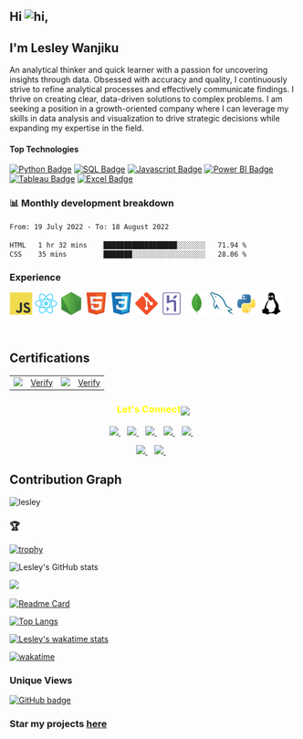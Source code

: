 ## Hi <img src="https://user-images.githubusercontent.com/1303154/88677602-1635ba80-d120-11ea-84d8-d263ba5fc3c0.gif" height="24px" width="24px" alt="hi">, 


## I'm Lesley Wanjiku

An analytical thinker and quick learner with a passion for uncovering insights through data. Obsessed with accuracy and quality, I continuously strive to refine analytical processes and effectively communicate findings. I thrive on creating clear, data-driven solutions to complex problems. I am seeking a position in a growth-oriented company where I can leverage my skills in data analysis and visualization to drive strategic decisions while expanding my expertise in the field.


#### Top Technologies

[![Python Badge](https://img.shields.io/badge/-Python-3776AB?style=for-the-badge&labelColor=black&logo=python&logoColor=3776AB)](#) 
[![SQL Badge](https://img.shields.io/badge/-SQL-4479A1?style=for-the-badge&labelColor=black&logo=postgresql&logoColor=4479A1)](#) 
[![Javascript Badge](https://img.shields.io/badge/-Javascript-F0DB4F?style=for-the-badge&labelColor=black&logo=javascript&logoColor=F0DB4F)](#)
[![Power BI Badge](https://img.shields.io/badge/-PowerBI-F2C811?style=for-the-badge&labelColor=black&logo=powerbi&logoColor=F2C811)](#) 
[![Tableau Badge](https://img.shields.io/badge/-Tableau-E97627?style=for-the-badge&labelColor=black&logo=tableau&logoColor=E97627)](#)
[![Excel Badge](https://img.shields.io/badge/-Excel-217346?style=for-the-badge&labelColor=black&logo=microsoft-excel&logoColor=217346)](#)


### 📊 Monthly development breakdown

<!--START_SECTION:waka-->

```text
From: 19 July 2022 - To: 18 August 2022

HTML   1 hr 32 mins    ██████████████████░░░░░░░   71.94 %
CSS    35 mins         ███████░░░░░░░░░░░░░░░░░░   28.06 %
```

<!--END_SECTION:waka-->

### Experience

<p align="left">
  <!-- <img src="https://raw.githubusercontent.com/devicons/devicon/master/icons/typescript/typescript-original.svg" alt="TypeScript" width="40" height="40" /> -->
  <img src="https://raw.githubusercontent.com/devicons/devicon/master/icons/javascript/javascript-original.svg" alt="JavaScript" width="40" height="40" />
  <img src="https://raw.githubusercontent.com/devicons/devicon/master/icons/react/react-original.svg" alt="React" width="40" height="40" />
  <img src="https://raw.githubusercontent.com/devicons/devicon/master/icons/nodejs/nodejs-original.svg" alt="NodeJS" width="40" height="40" />
  <img src="https://raw.githubusercontent.com/devicons/devicon/master/icons/html5/html5-original.svg" alt="HTML5" width="40" height="40" />
  <img src="https://raw.githubusercontent.com/devicons/devicon/master/icons/css3/css3-original.svg" alt="CSS" width="40" height="40" />
  <!-- <img src="https://raw.githubusercontent.com/devicons/devicon/master/icons/docker/docker-original.svg" alt="Docker" width="40" height="40" /> -->
  <img src="https://raw.githubusercontent.com/devicons/devicon/master/icons/git/git-original.svg" alt="Git" width="40" height="40" />
  <img src="https://raw.githubusercontent.com/devicons/devicon/master/icons/heroku/heroku-original.svg" alt="Heroku" width="40" height="40" />
<!-- <img src="https://raw.githubusercontent.com/devicons/devicon/master/icons/jquery/jquery-original.svg" alt="JQuery" width="40" height="40" /> -->
  <img src="https://raw.githubusercontent.com/devicons/devicon/master/icons/mongodb/mongodb-original.svg" alt="MongoDB" width="40" height="40" />
  <img src="https://raw.githubusercontent.com/devicons/devicon/master/icons/mysql/mysql-original.svg" alt="MySQL" width="40" height="40" />
  <!-- <img src="https://raw.githubusercontent.com/github/explore/80688e429a7d4ef2fca1e82350fe8e3517d3494d/topics/postgresql/postgresql.png"  alt="PostgreSQL" width="40" /> -->
  <img src="https://raw.githubusercontent.com/devicons/devicon/master/icons/python/python-original.svg" alt="Python" width="40" height="40" />
  <img src="https://raw.githubusercontent.com/devicons/devicon/master/icons/linux/linux-plain.svg" alt="Linux" width="40" height="40" />
</p>


<br />

  <h2>Certifications</h2>  
<table>
  <tbody>
    <tr>
      <td>
        <a href="https://www.hackerrank.com/certificates/229ef084f60a">
          <img
            width="300px"
            src="assets/certificates/hackerrank js basic.png"
          />
        </a>
      </td>
      <td>
        <a href="https://www.hackerrank.com/certificates/229ef084f60a"
          >Verify</a
        >
      </td>
      <td>
        <a href="https://www.hackerrank.com/certificates/12d1fbc424ce">
          <img
            src="assets/certificates/Hackerrankproblemsolving.png"
            width="300px"
          />
        </a>
      </td>
      <td>
        <a href="https://www.hackerrank.com/certificates/12d1fbc424ce"
          >Verify</a
        >
      </td>
    </tr>
    
  </tbody>
</table>
</details>
</h2>

<h3 align="center" style="color:yellow;margin-bottom: 20px;" >Let's Connect<img src="https://github.com/hariketsheth/hariketsheth/blob/main/img/handshake.gif" height="32px" style="margin-bottom: -5px;"  > </h3>  
<p align='center'>
  <a href="https://www.linkedin.com/in/lesley-wanjiku/">
    <img src="https://img.shields.io/badge/linkedin-%230077B5.svg?&style=for-the-badge&logo=linkedin&logoColor=white" />
  </a>&nbsp;&nbsp;
  <a href="https://instagram.com/lk_wanjiku">
    <img src="https://img.shields.io/badge/instagram-%23E4405F.svg?&style=for-the-badge&logo=instagram&logoColor=white" />        
  </a>&nbsp;&nbsp;
 <a href="https://wa.me/+254742820251">
  <img src="https://img.shields.io/badge/WhatsApp-25D366?style=for-the-badge&logo=whatsapp&logoColor=white" />
 </a>&nbsp;&nbsp;
 <a href="mailto:lesley.kamamo@gmail.com">
  <img src="https://img.shields.io/badge/Gmail-D14836?style=for-the-badge&logo=gmail&logoColor=white" />
 </a>&nbsp;&nbsp;
  <a href="https://t.me/wshiku">
  <img src="https://img.shields.io/badge/Telegram-2CA5E0?style=for-the-badge&logo=telegram&logoColor=white" />
 </a> &nbsp;&nbsp;
</p>

<p align='center'>
  <a href="https://twitter.com/lesley_wanjiku">
    <img src="https://img.shields.io/badge/Twitter-1DA1F2?style=for-the-badge&logo=twitter&logoColor=white" />
  </a>&nbsp;&nbsp;
  <a href="https://github.com/Lesley-w19">
    <img src="https://img.shields.io/badge/GitHub-100000?style=for-the-badge&logo=github&logoColor=white" />        
  </a>&nbsp;&nbsp;
 <!-- <a href="https://www.reddit.com/user/Lesley-w19">
  <img src="	https://img.shields.io/badge/Reddit-FF4500?style=for-the-badge&logo=reddit&logoColor=white" />
 </a>&nbsp;&nbsp;
 <a href="https://www.youtube.com/channel/UCgHKQfyNh8thOZtS4kfQG-A">
  <img src="https://img.shields.io/badge/YouTube-FF0000?style=for-the-badge&logo=youtube&logoColor=white" />
 </a>&nbsp;&nbsp; -->
</p>

<!-- <h1> Skills</h1>

![Git](https://img.shields.io/badge/git-%23F05033.svg?style=for-the-badge&logo=git&logoColor=white)
![GitHub](https://img.shields.io/badge/github-%23121011.svg?style=for-the-badge&logo=github&logoColor=white)
![Debian](https://img.shields.io/badge/Debian-D70A53?style=for-the-badge&logo=debian&logoColor=white)
![Ubuntu](https://img.shields.io/badge/Ubuntu-E95420?style=for-the-badge&logo=ubuntu&logoColor=white)

![JavaScript](https://img.shields.io/badge/javascript-%23323330.svg?style=for-the-badge&logo=javascript&logoColor=%23F7DF1E)
![React](https://img.shields.io/badge/react-%2320232a.svg?style=for-the-badge&logo=react&logoColor=%2361DAFB)
![Node](https://img.shields.io/badge/Node.js-339933?style=for-the-badge&logo=nodedotjs&logoColor=white)
![Gatsby](https://img.shields.io/badge/Gatsby-%23663399.svg?style=for-the-badge&logo=gatsby&logoColor=white)

![Express.js](https://img.shields.io/badge/express.js-%23404d59.svg?style=for-the-badge&logo=express&logoColor=%2361DAFB)
![GraphQL](https://img.shields.io/badge/-GraphQL-E10098?style=for-the-badge&logo=graphql&logoColor=white)
![Yarn](https://img.shields.io/badge/yarn-%232C8EBB.svg?style=for-the-badge&logo=yarn&logoColor=white)
![NPM](https://img.shields.io/badge/NPM-%23000000.svg?style=for-the-badge&logo=npm&logoColor=white)
6636cd55-3fde-4070-9f5e-a0b11a3fb6bd
![HTML5](https://img.shields.io/badge/html5-%23E34F26.svg?style=for-the-badge&logo=html5&logoColor=white)
![CSS3](https://img.shields.io/badge/css3-%231572B6.svg?style=for-the-badge&logo=css3&logoColor=white)
![SASS](https://img.shields.io/badge/SASS-hotpink.svg?style=for-the-badge&logo=SASS&logoColor=white)
![Styled Components](https://img.shields.io/badge/styled--components-DB7093?style=for-the-badge&logo=styled-components&logoColor=white)

![Netlify](https://img.shields.io/badge/Netlify-00C7B7?style=for-the-badge&logo=netlify&logoColor=white)
![Heroku](https://img.shields.io/badge/Heroku-430098?style=for-the-badge&logo=heroku&logoColor=white)
![Twilio](https://img.shields.io/badge/Twilio-F22F46?style=for-the-badge&logo=Twilio&logoColor=white)
![Python](https://img.shields.io/badge/python-3670A0?style=for-the-badge&logo=python&logoColor=ffdd54)
 -->
<!--
<h2>
  <details>
    <summary>Tools</summary>

    ![Laptop](https://img.shields.io/badge/hp-laptop-0096D6?style=for-the-badge&logo=hp&logoColor=white)

  </details>6636cd55-3fde-4070-9f5e-a0b11a3fb6bd
 </h2> -->

<!-- ![Twitter Follow](https://img.shields.io/twitter/follow/wazimu_hb?style=social)

![Reddit User Karma](https://img.shields.io/reddit/user-karma/combined/Lesley-w19?style=social)

![YouTube Channel Views](https://img.shields.io/youtube/channel/views/UCgHKQfyNh8thOZtS4kfQG-A?style=social)

![GitHub followers](https://img.shields.io/github/followers/Lesley-w19?style=social)

![GitHub User's stars](https://img.shields.io/github/stars/Lesley-w19?style=social)

![GitHub watchers](https://img.shields.io/github/watchers/Lesley-w19/Lesley-w19?style=social)
 -->

## Contribution Graph

<p>
  <img align="left" src="https://activity-graph.herokuapp.com/graph?username=Lesley-w19&theme=github" alt="lesley" />
</p>
&nbsp;
<br />

### 🏆 <!--My Trophies-->

[![trophy](https://github-profile-trophy.vercel.app/?username=Lesley-w19&theme=onedark&no-bg=false&count_private=true)](https://github.com/Lesley-w19/Lesley-w19)

<!--### Github Stats-->

![Lesley's GitHub stats](https://github-readme-stats.vercel.app/api?username=Lesley-w19&count_private=true&show_icons=true&theme=dark&title_color=009933&include_all_commits=true)

<p><img width="400px" src="https://github-readme-streak-stats.herokuapp.com/?user=Lesley-w19&theme=dark" /></p>      


<!--### Github extra pins-->

[![Readme Card](https://github-readme-stats.vercel.app/api/pin/?username=Lesley-w19&repo=Lesley-w19&theme=dark&title_color=009933)](https://github.com/Lesley-w19/Lesley-w19&show_owner=true&count_private=true)

[![Top Langs](https://github-readme-stats.vercel.app/api/top-langs/?username=Lesley-w19&layout=compact&theme=dark&title_color=009933)](https://github.com/Lesley-w19/Lesley-w19)

[![Lesley's wakatime stats](https://github-readme-stats.vercel.app/api/wakatime?username=lesley&theme=dark&title_color=009933)](https://github.com/Lesley-w19/Lesley-w19)

[![wakatime](https://wakatime.com/badge/user/a2f455f2-70fd-4eb2-a392-83b2149ee762.svg)](https://wakatime.com/@a2f455f2-70fd-4eb2-a392-83b2149ee762)

### Unique Views
<p>
  <a href="https://github.com/Lesley-w19?tab=followers">
    <img src="https://img.shields.io/github/followers/Lesley-w19?label=Followers&logo=GitHub&style=for-the-badge" alt="GitHub badge" />
  </a>
</p>

<!--### Unique Views-->


### Star my projects [here](https://github.com/Lesley-w19?tab=repositories)
